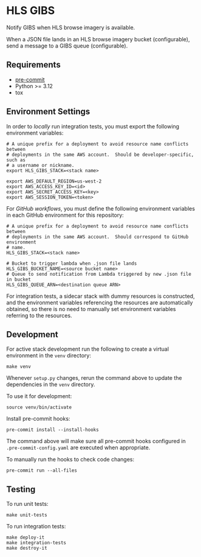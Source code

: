 # HLS GIBS

Notify GIBS when HLS browse imagery is available.

When a JSON file lands in an HLS browse imagery bucket (configurable), send a
message to a GIBS queue (configurable).

## Requirements

- [pre-commit](https://pre-commit.com/)
- Python >= 3.12
- tox

## Environment Settings

In order to _locally_ run integration tests, you must export the following
environment variables:

```plain
# A unique prefix for a deployment to avoid resource name conflicts between
# deployments in the same AWS account.  Should be developer-specific, such as
# a username or nickname.
export HLS_GIBS_STACK=<stack name>

export AWS_DEFAULT_REGION=us-west-2
export AWS_ACCESS_KEY_ID=<id>
export AWS_SECRET_ACCESS_KEY=<key>
export AWS_SESSION_TOKEN=<token>
```

For _GitHub workflows_, you must define the following environment variables in
each GitHub environment for this repository:

```plain
# A unique prefix for a deployment to avoid resource name conflicts between
# deployments in the same AWS account.  Should correspond to GitHub environment
# name.
HLS_GIBS_STACK=<stack name>

# Bucket to trigger lambda when .json file lands
HLS_GIBS_BUCKET_NAME=<source bucket name>
# Queue to send notification from Lambda triggered by new .json file in bucket
HLS_GIBS_QUEUE_ARN=<destination queue ARN>
```

For integration tests, a sidecar stack with dummy resources is constructed, and
the environment variables referencing the resources are automatically obtained,
so there is no need to manually set environment variables referring to the
resources.

## Development

For active stack development run the following to create a virtual environment
in the `venv` directory:

```plain
make venv
```

Whenever `setup.py` changes, rerun the command above to update the dependencies
in the `venv` directory.

To use it for development:

```plain
source venv/bin/activate
```

Install pre-commit hooks:

```plain
pre-commit install --install-hooks
```

The command above will make sure all pre-commit hooks configured in
`.pre-commit-config.yaml` are executed when appropriate.

To manually run the hooks to check code changes:

```plain
pre-commit run --all-files
```

## Testing

To run unit tests:

```plain
make unit-tests
```

To run integration tests:

```plain
make deploy-it
make integration-tests
make destroy-it
```

